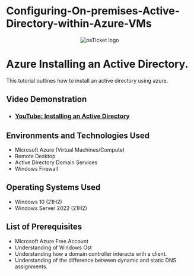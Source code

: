 # Configuring-On-premises-Active-Directory-within-Azure-VMs

<p align="center">
<img src="https://i.imgur.com/PniAhoV.png" alt="osTicket logo"/>
</p>

<h1>Azure Installing an Active Directory.</h1>
This tutorial outlines how to install an active directory using azure.<br />


<h2>Video Demonstration</h2>

- ### [YouTube: Installing an Active Directory](https://www.youtube.com)

<h2>Environments and Technologies Used</h2>

- Microsoft Azure (Virtual Machines/Compute)
- Remote Desktop
- Active Directory Domain Services
- Windows Firewall

<h2>Operating Systems Used </h2>

- Windows 10</b> (21H2)
- Windows Server 2022</b> (21H2)

<h2>List of Prerequisites</h2>

- Microsoft Azure Free Account
- Understanding of Windows Ost
- Understanding how a domain controller interacts with a client.
- Understanding of the difference between dynamic and static DNS assignments.
